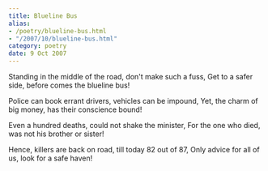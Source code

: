 ```yaml
---
title: Blueline Bus
alias: 
- /poetry/blueline-bus.html
- "/2007/10/blueline-bus.html"
category: poetry
date: 9 Oct 2007
---
```


Standing in the middle of the road, don't make such a fuss,
Get to a safer side, before comes the blueline bus!

Police can book errant drivers, vehicles can be impound,
Yet, the charm of big money, has their conscience bound!

Even a hundred deaths, could not shake the minister,
For the one who died, was not his brother or sister!

Hence, killers are back on road, till today 82 out of 87,
Only advice for all of us, look for a safe haven!
